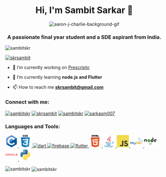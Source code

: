 <h1 align="center">Hi, I'm Sambit Sarkar 👋</h1>

<p align="center">
 <img src="https://github.com/sambitskr/sambitskr/assets/87202351/f95c6d53-33dc-4cfe-a492-47de5ed7385f" style="width: 700px; " alt="aaron-j-charlie-background-gif">
</p>

<h3 align="center">A passionate final year student and a SDE aspirant from India.</h3>

<p align="left"> <img src="https://komarev.com/ghpvc/?username=sambitskr&label=Profile%20views&color=0e75b6&style=flat" alt="sambitskr" /> </p>

<p align="left"> <a href="https://twitter.com/skrsambit" target="blank"><img src="https://img.shields.io/twitter/follow/skrsambit?logo=twitter&style=for-the-badge" alt="skrsambit" /></a> </p>

- 🔭 I’m currently working on [Prescripto](https://github.com/sambitskr/Prescripto.git)

- 🌱 I’m currently learning **node.js and Flutter**

- 📫 How to reach me **skrsambit@gmail.com**

<h3 align="left">Connect with me:</h3>
<p align="left">
<a href="https://dev.to/sambitskr" target="blank"><img align="center" src="https://raw.githubusercontent.com/rahuldkjain/github-profile-readme-generator/master/src/images/icons/Social/devto.svg" alt="sambitskr" height="30" width="40" /></a>
<a href="https://twitter.com/skrsambit" target="blank"><img align="center" src="https://raw.githubusercontent.com/rahuldkjain/github-profile-readme-generator/master/src/images/icons/Social/twitter.svg" alt="skrsambit" height="30" width="40" /></a>
<a href="https://instagram.com/sambitskr" target="blank"><img align="center" src="https://raw.githubusercontent.com/rahuldkjain/github-profile-readme-generator/master/src/images/icons/Social/instagram.svg" alt="sambitskr" height="30" width="40" /></a>
<a href="https://discord.gg/sarkasm007" target="blank"><img align="center" src="https://raw.githubusercontent.com/rahuldkjain/github-profile-readme-generator/master/src/images/icons/Social/discord.svg" alt="sarkasm007" height="30" width="40" /></a>
</p>

<h3 align="left">Languages and Tools:</h3>
<p align="left"> <a href="https://www.cprogramming.com/" target="_blank" rel="noreferrer"> <img src="https://raw.githubusercontent.com/devicons/devicon/master/icons/c/c-original.svg" alt="c" width="40" height="40"/> </a> <a href="https://www.w3schools.com/css/" target="_blank" rel="noreferrer"> <img src="https://raw.githubusercontent.com/devicons/devicon/master/icons/css3/css3-original-wordmark.svg" alt="css3" width="40" height="40"/> </a> <a href="https://dart.dev" target="_blank" rel="noreferrer"> <img src="https://www.vectorlogo.zone/logos/dartlang/dartlang-icon.svg" alt="dart" width="40" height="40"/> </a> <a href="https://firebase.google.com/" target="_blank" rel="noreferrer"> <img src="https://www.vectorlogo.zone/logos/firebase/firebase-icon.svg" alt="firebase" width="40" height="40"/> </a> <a href="https://flutter.dev" target="_blank" rel="noreferrer"> <img src="https://www.vectorlogo.zone/logos/flutterio/flutterio-icon.svg" alt="flutter" width="40" height="40"/> </a> <a href="https://www.w3.org/html/" target="_blank" rel="noreferrer"> <img src="https://raw.githubusercontent.com/devicons/devicon/master/icons/html5/html5-original-wordmark.svg" alt="html5" width="40" height="40"/> </a> <a href="https://www.java.com" target="_blank" rel="noreferrer"> <img src="https://raw.githubusercontent.com/devicons/devicon/master/icons/java/java-original.svg" alt="java" width="40" height="40"/> </a> <a href="https://developer.mozilla.org/en-US/docs/Web/JavaScript" target="_blank" rel="noreferrer"> <img src="https://raw.githubusercontent.com/devicons/devicon/master/icons/javascript/javascript-original.svg" alt="javascript" width="40" height="40"/> </a> <a href="https://www.mysql.com/" target="_blank" rel="noreferrer"> <img src="https://raw.githubusercontent.com/devicons/devicon/master/icons/mysql/mysql-original-wordmark.svg" alt="mysql" width="40" height="40"/> </a> <a href="https://nodejs.org" target="_blank" rel="noreferrer"> <img src="https://raw.githubusercontent.com/devicons/devicon/master/icons/nodejs/nodejs-original-wordmark.svg" alt="nodejs" width="40" height="40"/> </a> <a href="https://www.oracle.com/" target="_blank" rel="noreferrer"> <img src="https://raw.githubusercontent.com/devicons/devicon/master/icons/oracle/oracle-original.svg" alt="oracle" width="40" height="40"/> </a> <a href="https://www.python.org" target="_blank" rel="noreferrer"> <img src="https://raw.githubusercontent.com/devicons/devicon/master/icons/python/python-original.svg" alt="python" width="40" height="40"/> </a> </p>

<p><img align="left" src="https://github-readme-stats.vercel.app/api/top-langs?username=sambitskr&show_icons=true&locale=en&layout=compact" alt="sambitskr" /></p>

<p>&nbsp;<img align="center" src="https://github-readme-stats.vercel.app/api?username=sambitskr&show_icons=true&locale=en" alt="sambitskr" /></p>
